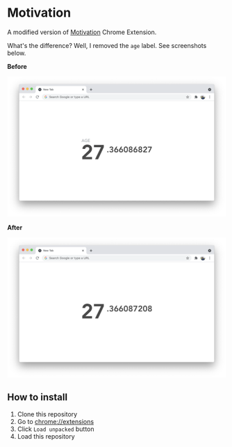 # Motivation

A modified version of [Motivation](https://chrome.google.com/webstore/detail/motivation/ofdgfpchbidcgncgfpdlpclnpaemakoj) Chrome Extension.

What's the difference? Well, I removed the `age` label. See screenshots below.

**Before**

![Before](/images/before.png)

**After**

![After](/images/after.png)

## How to install

1. Clone this repository
2. Go to [chrome://extensions](chrome://extensions)
3. Click `Load unpacked` button
4. Load this repository
